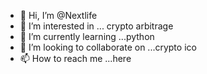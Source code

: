 - 👋 Hi, I’m @Nextlife
- 👀 I’m interested in ... crypto arbitrage
- 🌱 I’m currently learning ...python
- 💞️ I’m looking to collaborate on ...crypto ico
- 📫 How to reach me ...here

<!---
Nextlife/Nextlife is a ✨ special ✨ repository because its `README.md` (this file) appears on your GitHub profile.
You can click the Preview link to take a look at your changes.
--->
